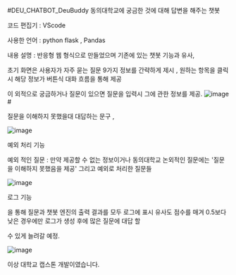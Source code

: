 #DEU_CHATBOT_DeuBuddy
동의대학교에 궁금한 것에 대해 답변을 해주는 챗봇 

코드 편집기 : VScode

사용한 언어 : python flask , Pandas 

내용 설명 : 반응형 웹 형식으로 만들었으며 기존에 있는 챗봇 기능과 유사,

초기 화면은 사용자가 자주 묻는 질문 9가지 정보를 간략하게 제시 , 원하는 항목을 클릭시 해당 정보가 버튼식 대화 흐름을 통해 제공 

이 외적으로 궁금하거나 질문이 있으면 질문을 입력시 그에 관한 정보를 제공.
![image](https://github.com/dhdhfkk1119/DEU_CHATBOT_DeuBuddy/assets/140272714/e1192044-dec0-4d5a-a0fc-198d7ce06fac)# 

질문을 이해하지 못했을대 대답하는 문구 ,  

![image](https://github.com/dhdhfkk1119/DEU_CHATBOT_DeuBuddy/assets/140272714/19dce81d-6662-4c63-9d40-7b3e6dd8bfe2)

예외 처리 기능 

예외 적인 질문 : 만약 제공할 수 없는 정보이거나 동의대학교 논외적인 질문에는 '질문을 이해하지 못했음을 제공' 그리고 예외로 처리한 질문들

![image](https://github.com/dhdhfkk1119/DEU_CHATBOT_DeuBuddy/assets/140272714/66dd4037-91fc-4d4c-b511-1163a93981f2)

로그 기능

을 통해 질문과 챗봇 엔진의 출력 결과를 모두 로그에 표시 유사도 점수를 매겨 0.5보다 낮은 경우에만 로그가 생성 후에 많은 질문에 대답 할 

수 있게 늘려갈 예정. 

![image](https://github.com/dhdhfkk1119/DEU_CHATBOT_DeuBuddy/assets/140272714/3f2f9739-ec9a-468f-91b5-67c4c7168030)

이상 대학교 캡스톤 개발이였습니다.
